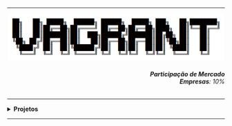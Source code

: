 ----

<div align="Center"> 
<a href="https://github.com/n3ur0cr45h/Vagrant/blob/main/Vagrant.png"> <img src="https://raw.githubusercontent.com/n3ur0cr45h/Vagrant/main/Vagrant.png" alt="Vagrant Image">
</a>
</div> 

<div align="Right">
<h6>
<strong>Participação de Mercado</strong>
<br><strong>Empresas</strong>: 10%
</h6>  
</div>


----

<details>
  <summary><b> Projetos </b></summary>
<div align="Center"> 
<br>

  
|  ID  | Título                    | Descrição                                                                        | 
| ---- | ------------------------- | ---------------------------------------------------------------------------------| 
|  01  | Ambiente Dev.             | Criar um Ambiente Dev. com o Vagrant                                             |
|  02  | Servidor Web Automatizado | Automatizar a Criação de um Servidor Web                                         |
|  03  | Cluster de Servers        | Providenciar um Cluster de 3 servidores, com Apache2 e Tester                    |
|  04  | Container / Docker        | Gerar uma VM com Docker, Automatizando a Criação de Container                    |
|  05  | Ambientes Multi-Provedores| Prover um ambiente de cada provedor (Docker e VirtualBox)                        |
|  06  | Infra. como Código (IaC)  | Provisionar 1 Servidor (CentOS) e 2 Guests, com Configuração de Usuários         |
|  07  | Automação de Testes       | Provisionar servidor para Automação de Testes                                    |
|  08  | Provisionamento           | Criar um servidor com as ferramentas para provisionamentos                       |
|  09  | Ambiente Legado           | Prover um ambiente com S.O legado e aplicações legadas                           |
|  10  | Ambiente CI CD            | Gerar um Ambiente com Ferramentas de CI / CD                                     |

</div> 
</details>

----
